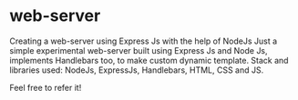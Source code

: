 # web-server
Creating a web-server using Express Js with the help of NodeJs 
Just a simple experimental web-server built using Express Js and Node Js, implements Handlebars too, to make custom dynamic template.
Stack and libraries used: NodeJs, ExpressJs, Handlebars, HTML, CSS and JS. 

Feel free to refer it!
